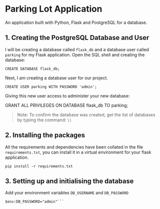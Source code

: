 # Parking Lot Application

An application built with Python, Flask and PostgreSQL for a database.

## 1. Creating the PostgreSQL Database and User

I will be creating a database called `flask_db` and a database user called `parking` for my Flask application. Open the SQL shell and creating the database:
```
CREATE DATABASE flask_db;
```
Next, I am creating a database user for our project. 
```
CREATE USER parking WITH PASSWORD 'admin';
```
Giving this new user access to administer your new database:

GRANT ALL PRIVILEGES ON DATABASE flask_db TO parking;

> Note: To confirm the database was created, get the list of databases by typing the command: `\l`

## 2. Installing the packages

All the requirements and dependencies have been collated in the file `requirements.txt`, you can install it in a virtual environment for your flask application.

```
pip install -r requirements.txt
```

## 3. Setting up and initialising the database

Add your environment variables `DB_USERNAME` and `DB_PASSWORD`

```$env:DB_USERNAME="parking"
$env:DB_PASSWORD="admin"```